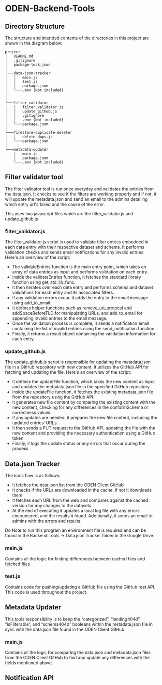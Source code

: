 # ODEN-Backend-Tools

## Directory Structure
The structure and intended contents of the directories in this project are shown in the diagram below:

```
project
│   README.md
│   .gitignore
│   package-lock.json    
│
└───data-json-tracker
│   │   main.js
│   │   test.js
│   │   package.json
│   └───.env {Not included}
│
│
└───filter_validator
│   │   filter_validator.js
│   │   update_github.js
│   │   .gitignore
│   │   .env {Not included}
│   └───package.json    
│
└───firestore-duplicate-deleter
│   │   delete-dups.js
│   └───package.json    
│
└───metadata-updater
    │   main.js
    │   package.json  
    └───.env {Not included}
```
## Filter validator tool

The filter validator tool is run once everyday and validates the entries from the data.json. It checks to see if the filters are working properly and if not, it will update the metadata.json and send an email to the admins detailing which entry url's failed and the cause of the error. 

This uses two javascript files which are the filter_validator.js and update_github.js

### filter_validator.js

The filter_validator.js script is used to validate filter entries embedded in each data entry with their respective dataset and schema. It performs validation checks and sends email notifications for any invalid entries. Here's an overview of the script:

- The validateEntries function is the main entry point, which takes an array of data entries as input and performs validation on each entry.
- Inside the validateEntries function, it fetches the standard library function using get_std_lib_func.
- It then iterates over each data entry and performs schema and dataset validations for each entry and its associated filters.
- If any validation errors occur, it adds the entry to the email message using add_to_email.
- It defines helper functions such as remove_url_protocol and addSpaceBeforeTLD for manipulating URLs, and add_to_email for appending invalid entries to the email message.
- Once the validation process is complete, it sends a notification email containing the list of invalid entries using the send_notification function.
- Finally, it returns a result object containing the validation information for each entry.

### update_github.js

The update_github.js script is responsible for updating the metadata.json file in a GitHub repository with new content. It utilizes the GitHub API for fetching and updating the file. Here's an overview of the script:

- It defines the updateFile function, which takes the new content as input and updates the metadata.json file in the specified GitHub repository.
- Inside the updateFile function, it fetches the existing metadata.json file from the repository using the GitHub API.
- It generates new file content by comparing the existing content with the new content, checking for any differences in the conformSchema or correctness values.
- If any updates are needed, it prepares the new file content, including the updated entries' URLs.
- It then sends a PUT request to the GitHub API, updating the file with the new content and providing the necessary authentication using a GitHub token.
- Finally, it logs the update status or any errors that occur during the process.

## Data.json Tracker
The tools flow is as follows: 
- It fetches the data.json list from the ODEN Client GitHub
- It checks if the URLs are downloaded in the cache, if not it downloads them 
- It fetches each URL from the web and compares against the cached version for any changes to the datasets 
- At the end of executing it updates a local log file with any errors encountered, and the results it found. Additionally, it sends an email to admins with the errors and results.

Do Note to run this program an environment file is required and can be found in the Backend Tools -> Data.json Tracker folder in the Google Drive.
### main.js
Contains all the logic for finding differences between cached files and fetched files

### test.js
Contains code for pushing/updating a GitHub file using the GitHub rest API. This code is used throughout the project.

## Metadata Updater
This tools responsibility is to keep the “categorized”, “landing404d”, “isFilterable”, and “schema404d” booleans within the metadata.json file in sync with the data.json file found in the ODEN Client GitHub.
### main.js
Contains all the logic for comparing the data.json and metadata.json files from the ODEN Client GitHub to find and update any differences with the fields mentioned above.

## Notification API
